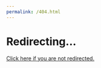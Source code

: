 ```yaml
---
permalink: /404.html
---
```


<!DOCTYPE html>
<html>
  <head>
    <meta charset=utf-8>
    <title>Redirecting...</title>
    <link rel=canonical href="https://ulaalex.github.io/massage/index.html">
    <meta http-equiv=refresh content="1; url=https://ulaalex.github.io/massage/index.html">
  </head>
  <body>
    <h1>Redirecting...</h1>
    <a href="https://ulaalex.github.io/massage/">Click here if you are not redirected.</a>
 
  </body>
</html>
